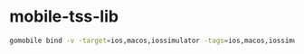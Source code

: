 # mobile-tss-lib

```bash
gomobile bind -v -target=ios,macos,iossimulator -tags=ios,macos,iossimulator ./tss
```